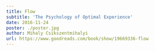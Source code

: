 ```yaml
---
title: Flow
subtitle: 'The Psychology of Optimal Experience'
date: 2016-11-24
poster: ./poster.jpg
author: Mihaly Csikszentmihalyi
url: https://www.goodreads.com/book/show/19669336-flow
---
```

